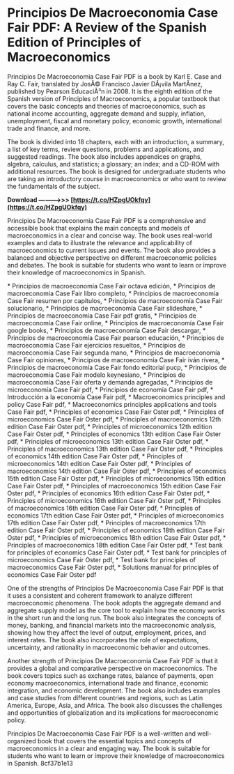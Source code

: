 # Principios De Macroeconomia Case Fair PDF: A Review of the Spanish Edition of Principles of Macroeconomics
 
Principios De Macroeconomia Case Fair PDF is a book by Karl E. Case and Ray C. Fair, translated by JosÃ© Francisco Javier DÃ¡vila MartÃ­nez, published by Pearson EducaciÃ³n in 2008. It is the eighth edition of the Spanish version of Principles of Macroeconomics, a popular textbook that covers the basic concepts and theories of macroeconomics, such as national income accounting, aggregate demand and supply, inflation, unemployment, fiscal and monetary policy, economic growth, international trade and finance, and more.
 
The book is divided into 18 chapters, each with an introduction, a summary, a list of key terms, review questions, problems and applications, and suggested readings. The book also includes appendices on graphs, algebra, calculus, and statistics; a glossary; an index; and a CD-ROM with additional resources. The book is designed for undergraduate students who are taking an introductory course in macroeconomics or who want to review the fundamentals of the subject.
 
**Download –––––>>> [https://t.co/HZpgUOkfqy](https://t.co/HZpgUOkfqy)**


 
Principios De Macroeconomia Case Fair PDF is a comprehensive and accessible book that explains the main concepts and models of macroeconomics in a clear and concise way. The book uses real-world examples and data to illustrate the relevance and applicability of macroeconomics to current issues and events. The book also provides a balanced and objective perspective on different macroeconomic policies and debates. The book is suitable for students who want to learn or improve their knowledge of macroeconomics in Spanish.
 
\* Principios de macroeconomía Case Fair octava edición,  \* Principios de macroeconomía Case Fair libro completo,  \* Principios de macroeconomía Case Fair resumen por capítulos,  \* Principios de macroeconomía Case Fair solucionario,  \* Principios de macroeconomía Case Fair slideshare,  \* Principios de macroeconomía Case Fair pdf gratis,  \* Principios de macroeconomía Case Fair online,  \* Principios de macroeconomía Case Fair google books,  \* Principios de macroeconomía Case Fair descargar,  \* Principios de macroeconomía Case Fair pearson educación,  \* Principios de macroeconomía Case Fair ejercicios resueltos,  \* Principios de macroeconomía Case Fair segunda mano,  \* Principios de macroeconomía Case Fair opiniones,  \* Principios de macroeconomía Case Fair iván rivera,  \* Principios de macroeconomía Case Fair fondo editorial pucp,  \* Principios de macroeconomía Case Fair modelo keynesiano,  \* Principios de macroeconomía Case Fair oferta y demanda agregadas,  \* Principios de microeconomía Case Fair pdf,  \* Principios de economía Case Fair pdf,  \* Introducción a la economía Case Fair pdf,  \* Macroeconomics principles and policy Case Fair pdf,  \* Macroeconomics principles applications and tools Case Fair pdf,  \* Principles of economics Case Fair Oster pdf,  \* Principles of microeconomics Case Fair Oster pdf,  \* Principles of macroeconomics 12th edition Case Fair Oster pdf,  \* Principles of microeconomics 12th edition Case Fair Oster pdf,  \* Principles of economics 13th edition Case Fair Oster pdf,  \* Principles of microeconomics 13th edition Case Fair Oster pdf,  \* Principles of macroeconomics 13th edition Case Fair Oster pdf,  \* Principles of economics 14th edition Case Fair Oster pdf,  \* Principles of microeconomics 14th edition Case Fair Oster pdf,  \* Principles of macroeconomics 14th edition Case Fair Oster pdf,  \* Principles of economics 15th edition Case Fair Oster pdf,  \* Principles of microeconomics 15th edition Case Fair Oster pdf,  \* Principles of macroeconomics 15th edition Case Fair Oster pdf,  \* Principles of economics 16th edition Case Fair Oster pdf,  \* Principles of microeconomics 16th edition Case Fair Oster pdf,  \* Principles of macroeconomics 16th edition Case Fair Oster pdf,  \* Principles of economics 17th edition Case Fair Oster pdf,  \* Principles of microeconomics 17th edition Case Fair Oster pdf,  \* Principles of macroeconomics 17th edition Case Fair Oster pdf,  \* Principles of economics 18th edition Case Fair Oster pdf,  \* Principles of microeconomics 18th edition Case Fair Oster pdf,  \* Principles of macroeconomics 18th edition Case Fair Oster pdf,  \* Test bank for principles of economics Case Fair Oster pdf,  \* Test bank for principles of microeconomics Case Fair Oster pdf,  \* Test bank for principles of macroeconomics Case Fair Oster pdf,  \* Solutions manual for principles of economics Case Fair Oster pdf
  
One of the strengths of Principios De Macroeconomia Case Fair PDF is that it uses a consistent and coherent framework to analyze different macroeconomic phenomena. The book adopts the aggregate demand and aggregate supply model as the core tool to explain how the economy works in the short run and the long run. The book also integrates the concepts of money, banking, and financial markets into the macroeconomic analysis, showing how they affect the level of output, employment, prices, and interest rates. The book also incorporates the role of expectations, uncertainty, and rationality in macroeconomic behavior and outcomes.
 
Another strength of Principios De Macroeconomia Case Fair PDF is that it provides a global and comparative perspective on macroeconomics. The book covers topics such as exchange rates, balance of payments, open economy macroeconomics, international trade and finance, economic integration, and economic development. The book also includes examples and case studies from different countries and regions, such as Latin America, Europe, Asia, and Africa. The book also discusses the challenges and opportunities of globalization and its implications for macroeconomic policy.
 
Principios De Macroeconomia Case Fair PDF is a well-written and well-organized book that covers the essential topics and concepts of macroeconomics in a clear and engaging way. The book is suitable for students who want to learn or improve their knowledge of macroeconomics in Spanish.
 8cf37b1e13
 
